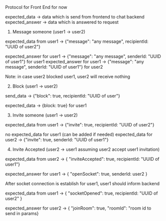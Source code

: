 
Protocol for Front End for now

expected_data -> data which is send from frontend to chat backend
expected_answer -> data which is answered to request

1) Message someone (user1 -> user2)

expected_data from user1 -> {"message": "any message", recipientId: "UUID of user2"}

expected_answer for user1 -> {"message": "any message", senderId: "UUID of user1"} for user1
expected_answer for user1 -> {"message": "any message", senderId: "UUID of user1"} for user2

Note: in case user2 blocked user1, user2 will receive nothing

2) Block (user1 -> user2)

send_data -> {"block": true, recipientId: "UUID of user"}

expected_data -> {block: true} for user1

3) Invite someone (user1 -> user2)

expected_data from user1 -> {"invite": true, recipientId: "UUID of user2"}

no expected_data for user1 (can be added if needed)
expected_data for user2 -> {"invite": true, senderId: "UUID of user1"}

4) Invite Accepted (user2 -> user1 assuming user2 accept user1 invitation)

expected_data from user2 -> { "inviteAccepted": true, recipientId: "UUID of user1"}

expected_answer for user1 -> { "openSocket": true, senderId: user2 }

After socket connection is establish for user1, user1 should inform backend

expected_data from user1 -> { "socketOpened": true, recipientId: "UUID of user2" }

expected_answer for user2 -> { "joinRoom": true, "roomId": "room id to send in params}



